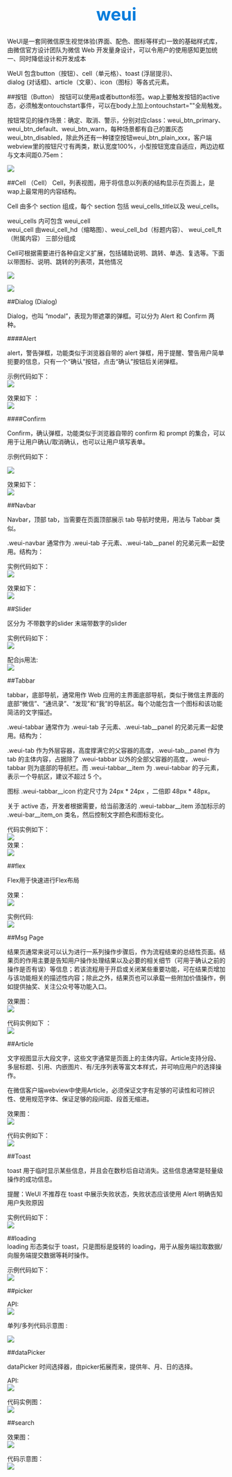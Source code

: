 <h1 style="font-size: 40px;text-align:center;color: #007cdc;">weui</h1>   

 
 
 
 
 
 
 

WeUI是一套同微信原生视觉体验(界面、配色、图标等样式)一致的基础样式库，由微信官方设计团队为微信 Web 开发量身设计，可以令用户的使用感知更加统一、同时降低设计和开发成本  


WeUI 包含button（按钮）、cell（单元格）、toast (浮层提示)、  
dialog (对话框)、article（文章）、icon（图标）等各式元素。    


##按钮（Button）
按钮可以使用a或者button标签。wap上要触发按钮的active态，必须触发ontouchstart事件，可以在body上加上ontouchstart=""全局触发。  
  
按钮常见的操作场景：确定、取消、警示，分别对应class：weui_btn_primary、weui_btn_default、weui_btn_warn，每种场景都有自己的置灰态weui_btn_disabled，除此外还有一种镂空按钮weui_btn_plain_xxx，客户端webview里的按钮尺寸有两类，默认宽度100%，小型按钮宽度自适应，两边边框与文本间距0.75em：  

![](0.button.png)

##Cell （Cell）
Cell，列表视图，用于将信息以列表的结构显示在页面上，是wap上最常用的内容结构。  
   
Cell 由多个 section 组成，每个 section 包括  weui_cells_title以及 weui_cells。
  

weui_cells 内可包含 weui_cell  
 weui_cell   由weui_cell_hd（缩略图）、weui_cell_bd（标题内容）、 weui_cell_ft （附属内容） 三部分组成  

Cell可根据需要进行各种自定义扩展，包括辅助说明、跳转、单选、复选等。下面以带图标、说明、跳转的列表项，其他情况  

  
![](2.cell.gif)  

![](24.png)

##Dialog (Dialog)
 
Dialog，也叫 “modal”，表现为带遮罩的弹框。可以分为 Alert 和 Confirm 两种。

####Alert

alert，警告弹框，功能类似于浏览器自带的 alert 弹框，用于提醒、警告用户简单扼要的信息，只有一个“确认”按钮，点击“确认”按钮后关闭弹框。

示例代码如下：  
![](2.dialog.png)  
  
效果如下 ：  
![](3.dialog.png)  
  
####Confirm

Confirm，确认弹框，功能类似于浏览器自带的 confirm 和 prompt 的集合，可以用于让用户确认/取消确认，也可以让用户填写表单。  

示例代码如下：  
 
![](4.dialog.png)  

效果如下：  
![](5.dialog.png)  
  

##Navbar   

Navbar，顶部 tab，当需要在页面顶部展示 tab 导航时使用，用法与 Tabbar 类似。  
  
.weui-navbar 通常作为 .weui-tab 子元素、.weui-tab__panel 的兄弟元素一起使用。结构为：  

实例代码如下：  
![](6.navbar.png)  

效果如下：   
![](7.navbar.png)  

 
##Slider    

区分为 不带数字的slider 末端带数字的slider

实例代码如下：  
![](8.slider.png)  
  
配合js用法:   
![](9.slider_js.png)  


##Tabbar  
  
tabbar，底部导航，通常用作 Web 应用的主界面底部导航，类似于微信主界面的底部“微信”、“通讯录”、“发现”和“我”的导航区。每个功能包含一个图标和该功能简洁的文字描述。  
  
.weui-tabbar 通常作为 .weui-tab 子元素、.weui-tab__panel 的兄弟元素一起使用。结构为：   
  
.weui-tab 作为外层容器，高度撑满它的父容器的高度，.weui-tab__panel 作为 tab 的主体内容，占据除了 .weui-tabbar 以外的全部父容器的高度，.weui-tabbar 则为底部的导航栏。而 .weui-tabbar__item 为 .weui-tabbar 的子元素，表示一个导航区，建议不超过 5 个。

图标 .weui-tabbar__icon 约定尺寸为 24px * 24px ，二倍即 48px * 48px。

关于 active 态，开发者根据需要，给当前激活的 .weui-tabbar__item 添加标示的 .weui-bar__item_on 类名，然后控制文字颜色和图标变化。  

代码实例如下：  
![](10.tabbar.png)  
效果：  
![](11.tabbar.png)  


##flex 

 Flex用于快速进行Flex布局  

效果：  
![](12.flex.gif)  

实例代码:  
![](13.flex.png)  



##Msg Page   

 
结果页通常来说可以认为进行一系列操作步骤后，作为流程结束的总结性页面。结果页的作用主要是告知用户操作处理结果以及必要的相关细节（可用于确认之前的操作是否有误）等信息；若该流程用于开启或关闭某些重要功能，可在结果页增加与该功能相关的描述性内容；除此之外，结果页也可以承载一些附加价值操作，例如提供抽奖、关注公众号等功能入口。   

效果图：  
![](14.msg.png)  

代码实例如下 ：   
![](15.msg.png)  

  

##Article  
  
文字视图显示大段文字，这些文字通常是页面上的主体内容。Article支持分段、多层标题、引用、内嵌图片、有/无序列表等富文本样式，并可响应用户的选择操作。

在微信客户端webview中使用Article，必须保证文字有足够的可读性和可辨识性、使用规范字体、保证足够的段间距、段首无缩进。

效果图：  
![](16.article.png)  

代码实例如下：  
![](17.article.png)  


##Toast  

  
toast 用于临时显示某些信息，并且会在数秒后自动消失。这些信息通常是轻量级操作的成功信息。

提醒：WeUI 不推荐在 toast 中展示失败状态，失败状态应该使用 Alert 明确告知用户失败原因    

实例代码如下：   
![](18.toast.png)

##loading  
loading 形态类似于 toast，只是图标是旋转的 loading，用于从服务端拉取数据/向服务端提交数据等耗时操作。  
 
示例代码如下：  
![](19.loading.png)  


##picker  


API:  
![](21.pickerApi.png)


单列/多列代码示意图 :  

![](20.picker.png)  

##dataPicker    

dataPicker 时间选择器，由picker拓展而来，提供年、月、日的选择。

API:  
![](22.pickrApi.png)  

代码实例图：  
![](23.datapicker.png)  


##search   


效果图：  
![](img.gif)

  
代码示意图：  
![](search_code.png)

